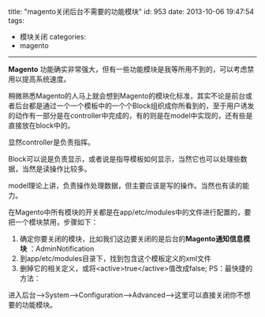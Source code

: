 title: "magento关闭后台不需要的功能模块"
id: 953
date: 2013-10-06 19:47:54
tags: 
- 模块关闭
categories: 
- magento
---

**Magento** 功能确实非常强大，但有一些功能模块是我等所用不到的，可以考虑禁用以提高系统速度。

稍微熟悉Magento的人马上就会想到Magento的模块化标准，其实不论是前台或者后台都是通过一个一个模板中的一个个Block组织成你所看到的，至于用户诱发的动作有一部分是在controller中完成的，有的则是在model中实现的，还有些是直接放在block中的。
<!-- more -->
显然controller是负责指挥。

Block可以说是负责显示，或者说是指导模板如何显示，当然它也可以处理些数据，当然是读操作比较多。

model理论上讲，负责操作处理数据，但主要应该是写的操作。当然也有读的能力。

在Magento中所有模块的开关都是在app/etc/modules中的文件进行配置的，要把一个模块禁用，步骤如下：

1.  确定你要关闭的模块，比如我们这边要关闭的是后台的**Magento通知信息模块** ：AdminNotification
2.  到app/etc/modules目录下，找到包含这个模板定义的xml文件
3.  删掉它的相关定义，或将&lt;active&gt;true&lt;/active&gt;值改成false;
PS：最快捷的方法：

进入后台--&gt;System--&gt;Configuration--&gt;Advanced--&gt;这里可以直接关闭你不想要的功能模块。
